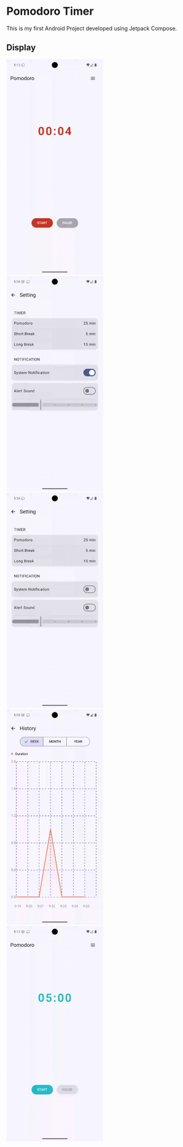 # Pomodoro Timer
This is my first Android Project developed using Jetpack Compose.

## Display
<img src="myRepo/TimerScreen.gif" width="50%" height="50%" />
<img src="myRepo/SettingScreen_duration.gif" width="50%" height="50%" />
<img src="myRepo/SettingScreen_notification.gif" width="50%" height="50%" />
<img src="myRepo/HistoryScreen.gif" width="50%" height="50%" />
<img src="myRepo/Notification.gif" width="50%" height="50%" />
